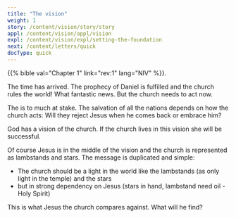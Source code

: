 ```yaml
---
title: "The vision"
weight: 1
story: /content/vision/story/story
appl: /content/vision/appl/vision
expl: /content/vision/expl/setting-the-foundation
next: /content/letters/quick
docType: quick
---
```


{{% bible val="Chapter 1" link="rev:1" lang="NIV" %}}.

The time has arrived. The prophecy of Daniel is fulfilled and the church rules the world! What fantastic news. But the church needs to act now.

The is to much at stake. The salvation of all the nations depends on how the church acts: Will they reject Jesus when he comes back or embrace him?

God has a vision of the church. If the church lives in this vision she will be successful.

Of course Jesus is in the middle of the vision and the church is represented as lambstands and stars. The message is duplicated and simple:
- The church should be a light in the world like the lambstands (as only light in the temple) and the stars
- but in strong dependency on Jesus (stars in hand, lambstand need oil - Holy Spirit)

This is what Jesus the church compares against. What will he find?